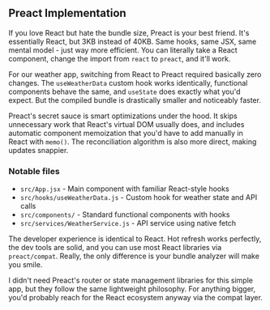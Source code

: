 <!-- start_header --> 
<!-- end_header -->

<!-- start_about -->
<!-- end_about -->

<!-- start_status -->
<!-- end_status -->

<!-- start_usage -->
<!-- end_usage -->

<!-- start_framework_specific -->
## Preact Implementation

If you love React but hate the bundle size, Preact is your best friend. It's essentially React, but 3KB instead of 40KB. Same hooks, same JSX, same mental model - just way more efficient. You can literally take a React component, change the import from `react` to `preact`, and it'll work.

For our weather app, switching from React to Preact required basically zero changes. The `useWeatherData` custom hook works identically, functional components behave the same, and `useState` does exactly what you'd expect. But the compiled bundle is drastically smaller and noticeably faster.

Preact's secret sauce is smart optimizations under the hood. It skips unnecessary work that React's virtual DOM usually does, and includes automatic component memoization that you'd have to add manually in React with `memo()`. The reconciliation algorithm is also more direct, making updates snappier.

### Notable files
- `src/App.jsx` - Main component with familiar React-style hooks
- `src/hooks/useWeatherData.js` - Custom hook for weather state and API calls
- `src/components/` - Standard functional components with hooks
- `src/services/WeatherService.js` - API service using native fetch

The developer experience is identical to React. Hot refresh works perfectly, the dev tools are solid, and you can use most React libraries via `preact/compat`. Really, the only difference is your bundle analyzer will make you smile.

I didn't need Preact's router or state management libraries for this simple app, but they follow the same lightweight philosophy. For anything bigger, you'd probably reach for the React ecosystem anyway via the compat layer.
<!-- end_framework_specific -->

<!-- start_real_world_app -->
<!-- end_real_world_app -->

<!-- start_license -->
<!-- end_license -->
